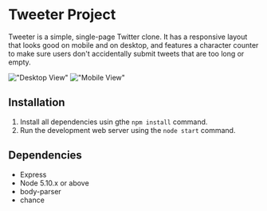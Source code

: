 # Tweeter Project

Tweeter is a simple, single-page Twitter clone. It has a responsive layout that looks good on mobile and on desktop, and features a character counter to make sure users don't accidentally submit tweets that are too long or empty.

!["Desktop View"](https://github.com/daryl-sen/tweeter/master/documents/desktop.png?raw=true)
!["Mobile View"](https://github.com/daryl-sen/tweeter/master/documents/mobile.png?raw=true)

## Installation

1. Install all dependencies usin gthe `npm install` command.
2. Run the development web server using the `node start` command.

## Dependencies

- Express
- Node 5.10.x or above
- body-parser
- chance
